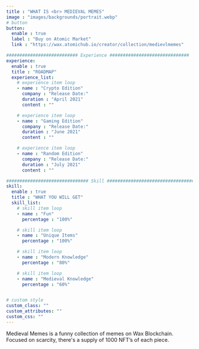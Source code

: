 ```yaml
---
title : "WHAT IS <br> MEDIEVAL MEMES"
image : "images/backgrounds/portrait.webp"
# button
button:
  enable : true
  label : "Buy on Atomic Market"
  link : "https://wax.atomichub.io/creator/collection/medievlmemes"

########################### Experience ##############################
experience:
  enable : true
  title : "ROADMAP"
  experience_list:
    # experience item loop
    - name : "Crypto Edition"
      company : "Release Date:"
      duration : "April 2021"
      content : ""

    # experience item loop
    - name : "Gaming Edition"
      company : "Release Date:"
      duration : "June 2021"
      content : ""

    # experience item loop
    - name : "Random Edition"
      company : "Release Date:"
      duration : "July 2021"
      content : ""

############################### Skill #################################
skill:
  enable : true
  title : "WHAT YOU WILL GET"
  skill_list:
    # skill item loop
    - name : "Fun"
      percentage : "100%"

    # skill item loop
    - name : "Unique Items"
      percentage : "100%"

    # skill item loop
    - name : "Modern Knowledge"
      percentage : "80%"

    # skill item loop
    - name : "Medieval Knowledge"
      percentage : "60%"


# custom style
custom_class: ""
custom_attributes: ""
custom_css: ""
---
```


Medieval Memes is a funny collection of memes on Wax Blockchain. Focused on scarcity, there's a supply of 1000 NFT’s of each piece.
